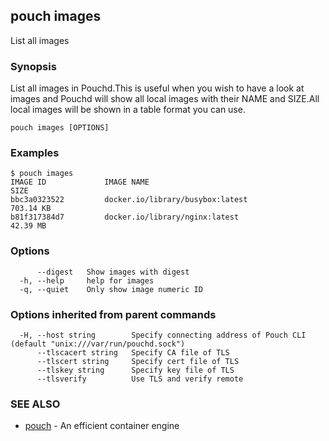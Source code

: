 ## pouch images

List all images

### Synopsis

List all images in Pouchd.This is useful when you wish to have a look at images and Pouchd will show all local images with their NAME and SIZE.All local images will be shown in a table format you can use.

```
pouch images [OPTIONS]
```

### Examples

```
$ pouch images
IMAGE ID             IMAGE NAME                                               SIZE
bbc3a0323522         docker.io/library/busybox:latest                         703.14 KB
b81f317384d7         docker.io/library/nginx:latest                           42.39 MB
```

### Options

```
      --digest   Show images with digest
  -h, --help     help for images
  -q, --quiet    Only show image numeric ID
```

### Options inherited from parent commands

```
  -H, --host string        Specify connecting address of Pouch CLI (default "unix:///var/run/pouchd.sock")
      --tlscacert string   Specify CA file of TLS
      --tlscert string     Specify cert file of TLS
      --tlskey string      Specify key file of TLS
      --tlsverify          Use TLS and verify remote
```

### SEE ALSO

* [pouch](pouch.md)	 - An efficient container engine

